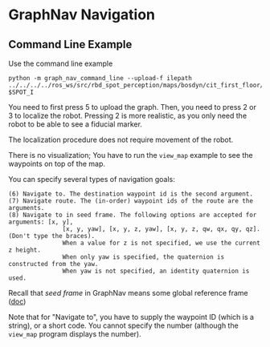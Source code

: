 # GraphNav Navigation

## Command Line Example
Use the command line example
```
python -m graph_nav_command_line --upload-f ilepath ../../../../ros_ws/src/rbd_spot_perception/maps/bosdyn/cit_first_floor/ $SPOT_I
```

You need to first press 5 to upload the graph.
Then, you need to press 2 or 3 to localize the robot.
Pressing 2 is more realistic, as you only need the
robot to be able to see a fiducial marker.

The localization procedure does not require movement of the robot.

There is no visualization; You have to run the `view_map` example
to see the waypoints on top of the map.

You can specify several types of navigation goals:
```
(6) Navigate to. The destination waypoint id is the second argument.
(7) Navigate route. The (in-order) waypoint ids of the route are the arguments.
(8) Navigate to in seed frame. The following options are accepted for arguments: [x, y],
               [x, y, yaw], [x, y, z, yaw], [x, y, z, qw, qx, qy, qz]. (Don't type the braces).
               When a value for z is not specified, we use the current z height.
               When only yaw is specified, the quaternion is constructed from the yaw.
               When yaw is not specified, an identity quaternion is used.
```
Recall that _seed frame_ in GraphNav means some global reference frame ([doc](https://dev.bostondynamics.com/docs/concepts/autonomy/graphnav_map_structure#:~:text=An%20anchoring%20is%20a%20mapping%20from%20waypoints%20to%20some%20global%20reference%20frame.%20That%20is%2C%20for%20every%20waypoint%20and%20fiducial%2C%20we%20have%20an%20SE3Pose%20describing%20the%20transform%20from%20a%20seed%20frame%20to%20that%20waypoint%20or%20fiducial.))


Note that for "Navigate to", you have to supply the waypoint ID (which is a string),
or a short code. You cannot specify the number (although the `view_map` program displays the number).
